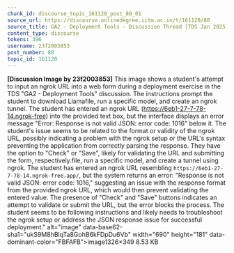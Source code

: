 ```yaml
---
chunk_id: discourse_topic_161120_post_80_01
source_url: https://discourse.onlinedegree.iitm.ac.in/t/161120/80
source_title: GA2 - Deployment Tools - Discussion Thread [TDS Jan 2025]
content_type: discourse
tokens: 396
username: 23f2003853
post_number: 80
topic_id: 161120
---
```


**[Discussion Image by 23f2003853]** This image shows a student's attempt to input an ngrok URL into a web form during a deployment exercise in the TDS "GA2 - Deployment Tools" discussion. The instructions prompt the student to download Llamafile, run a specific model, and create an ngrok tunnel. The student has entered an ngrok URL (https://6eb1-27-7-78-14.ngrok-free) into the provided text box, but the interface displays an error message "Error: Response is not valid JSON: error code: 1016" below it. The student's issue seems to be related to the format or validity of the ngrok URL, possibly indicating a problem with the ngrok setup or the URL's syntax preventing the application from correctly parsing the response. They have the option to "Check" or "Save", likely for validating the URL and submitting the form, respectively.file, run a specific model, and create a tunnel using ngrok. The student has entered an ngrok URL resembling `https://6eb1-27-7-78-14.ngrok-free.app/`, but the system returns an error: "Response is not valid JSON: error code: 1016," suggesting an issue with the response format from the provided ngrok URL, which would then prevent validating the entered value. The presence of "Check" and "Save" buttons indicates an attempt to validate or submit the URL, but the error blocks the process. The student seems to be following instructions and likely needs to troubleshoot the ngrok setup or address the JSON response issue for successful deployment." alt="image" data-base62-sha1="ukS9M8hBlqTa8GohB6kFDpDu6Vb" width="690" height="181" data-dominant-color="FBFAFB">image1326×349 8.53 KB
